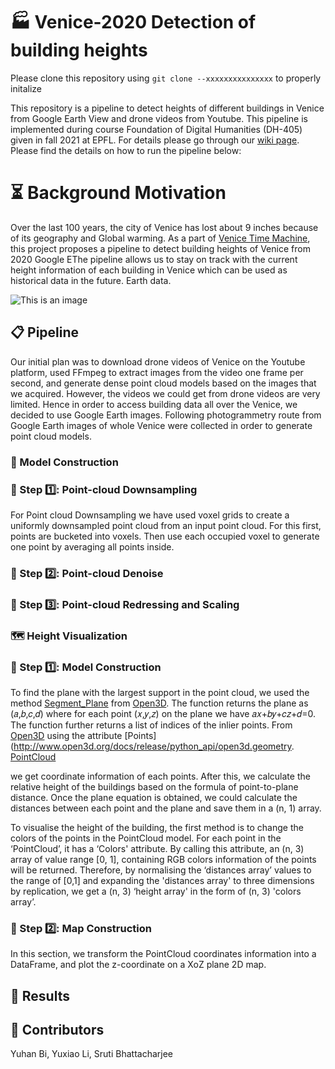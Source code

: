 # 🏭 Venice-2020 Detection of building heights
Please clone this repository using ```git clone --xxxxxxxxxxxxxxx``` to properly initalize

This repository is a pipeline to detect heights of different buildings in Venice from Google Earth View and drone videos from Youtube.
This pipeline is implemented during course  Foundation of Digital Humanities (DH-405) given in fall 2021 at EPFL.
For details please go through our [wiki page](http://fdh.epfl.ch/index.php/Venice2020_Building_Heights_Detection).
Please find the details on how to run the pipeline below:

# ⏳ Background Motivation
Over the last 100 years, the city of Venice has lost about 9 inches because of its geography and Global warming. As a part of  [Venice Time Machine](https://en.wikipedia.org/wiki/Venice_Time_Machine), this project proposes a pipeline to detect building heights of Venice from 2020 Google EThe pipeline allows us to stay on track with the current height information of each building in Venice which can be used as historical data in the future. 
Earth data. 

![This is an image](http://fdh.epfl.ch/images/3/38/Venice_whole.png)


## 📋 Pipeline

Our initial plan was to download drone videos of Venice on the Youtube platform, used FFmpeg to extract images from the video one frame per second, and generate dense point cloud models based on the images that we acquired. However, the videos we could get from drone videos are very limited. Hence in order to access building data all over the Venice, we decided to use Google Earth images. Following  photogrammetry route from Google Earth images of whole Venice were collected in order to generate point cloud models.

### 🔮 Model Construction

### 📝 Step 1️⃣: Point-cloud Downsampling
For Point cloud Downsampling we have used voxel grids to create a uniformly downsampled point cloud from an input point cloud. For this first, points are bucketed into voxels. Then use each occupied voxel to generate one point by averaging all points inside. 

### 📝 Step 2️⃣: Point-cloud Denoise


### 📝 Step 3️⃣: Point-cloud Redressing and Scaling 

### 🗺️ Height Visualization


### 📝 Step 1️⃣: Model Construction
To find the plane with the largest support in the point cloud, we used the method [Segment_Plane](http://www.open3d.org/docs/release/python_api/open3d.geometry.PointCloud.html#open3d.geometry.PointCloud.segment_plane) from [Open3D](http://www.open3d.org/). The function returns the plane as (𝑎,𝑏,𝑐,𝑑) where for each point (𝑥,𝑦,𝑧) on the plane we have 𝑎𝑥+𝑏𝑦+𝑐𝑧+𝑑=0. The function further returns a list of indices of the inlier points. From [Open3D](http://www.open3d.org/) using the attribute [Points](http://www.open3d.org/docs/release/python_api/open3d.geometry.  [PointCloud](html://open3d.geometry.PointCloud.points)

 we get coordinate information of each points. After this, we calculate the relative height of the buildings based on the formula of point-to-plane distance. Once the plane equation is obtained, we could calculate the distances between each point and the plane and save them in a (n, 1) array. 

To visualise the height of the building, the first method is to change the colors of the points in the PointCloud model. For each point in the ‘PointCloud’, it has a ‘Colors' attribute. By calling this attribute, an (n, 3) array of value range [0, 1], containing RGB colors information of the points will be returned. Therefore, by normalising the ‘distances array’ values to the range of [0,1] and expanding the 'distances array' to three dimensions by replication, we get a (n, 3) ‘height array' in the form of (n, 3) 'colors array’.

### 📝 Step 2️⃣: Map Construction
In this section, we transform the PointCloud coordinates information into a DataFrame, and plot the z-coordinate on a XoZ plane 2D map.

## 🎉 Results



## 👤 Contributors
Yuhan Bi, Yuxiao Li, Sruti Bhattacharjee

